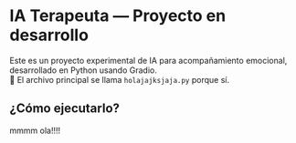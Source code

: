 # IA Terapeuta — Proyecto en desarrollo

Este es un proyecto experimental de IA para acompañamiento emocional, desarrollado en Python usando Gradio.  
💬 El archivo principal se llama `holajajksjaja.py` porque sí.

## ¿Cómo ejecutarlo?

mmmm ola!!!!